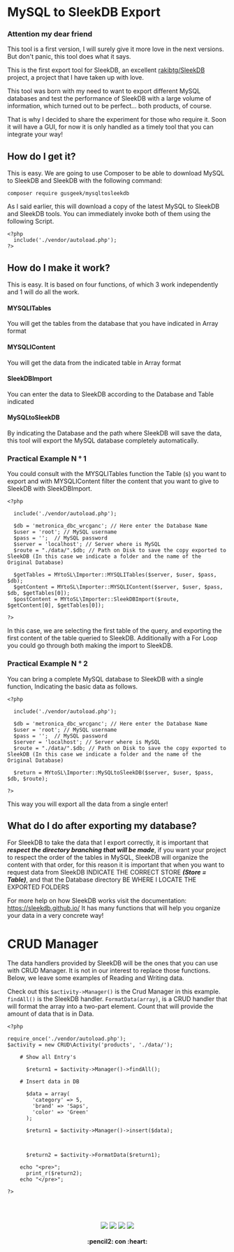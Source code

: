 # MySQL to SleekDB Export
### Attention my dear friend
This tool is a first version, I will surely give it more love in the next versions. But don't panic, this tool does what it says.

This is the first export tool for SleekDB, an excellent [rakibtg/SleekDB](https://github.com/rakibtg/SleekDB) project, a project that I have taken up with love.

This tool was born with my need to want to export different MySQL databases and test the performance of SleekDB with a large volume of information, which turned out to be perfect... both products, of course.

That is why I decided to share the experiment for those who require it.
Soon it will have a GUI, for now it is only handled as a timely tool that you can integrate your way! 


## How do I get it? 
This is easy. We are going to use Composer to be able to download MySQL to SleekDB and SleekDB with the following command:

```
composer require gusgeek/mysqltosleekdb
```

As I said earlier, this will download a copy of the latest MySQL to SleekDB and SleekDB tools. You can immediately invoke both of them using the following Script. 

```
<?php
  include('./vendor/autoload.php'); 
?>
```

##  How do I make it work?
This is easy. It is based on four functions, of which 3 work independently and 1 will do all the work.

#### MYSQLITables
You will get the tables from the database that you have indicated in Array format
#### MYSQLIContent
You will get the data from the indicated table in Array format
#### SleekDBImport
You can enter the data to SleekDB according to the Database and Table indicated
#### MySQLtoSleekDB
By indicating the Database and the path where SleekDB will save the data, this tool will export the MySQL database completely automatically. 


### Practical Example N ° 1
You could consult with the MYSQLITables function the Table (s) you want to export and with MYSQLIContent filter the content that you want to give to SleekDB with SleekDBImport.

```
<?php

  include('./vendor/autoload.php'); 
  
  $db = 'metronica_dbc_wrcganc'; // Here enter the Database Name
  $user = 'root'; // MySQL username
  $pass = '';  // MySQL password
  $server = 'localhost'; // Server where is MySQL
  $route = "./data/".$db; // Path on Disk to save the copy exported to SleekDB (In this case we indicate a folder and the name of the Original Database) 

  $getTables = MYtoSL\Importer::MYSQLITables($server, $user, $pass, $db);
  $getContent = MYtoSL\Importer::MYSQLIContent($server, $user, $pass, $db, $getTables[0]);
  $postContent = MYtoSL\Importer::SleekDBImport($route, $getContent[0], $getTables[0]);

?>
```

In this case, we are selecting the first table of the query, and exporting the first content of the table queried to SleekDB. Additionally with a For Loop you could go through both making the import to SleekDB. 


### Practical Example N ° 2
You can bring a complete MySQL database to SleekDB with a single function, Indicating the basic data as follows.

```
<?php

  include('./vendor/autoload.php'); 
  
  $db = 'metronica_dbc_wrcganc'; // Here enter the Database Name
  $user = 'root'; // MySQL username
  $pass = '';  // MySQL password
  $server = 'localhost'; // Server where is MySQL
  $route = "./data/".$db; // Path on Disk to save the copy exported to SleekDB (In this case we indicate a folder and the name of the Original Database) 

  $return = MYtoSL\Importer::MySQLtoSleekDB($server, $user, $pass, $db, $route); 
  
?>
```

This way you will export all the data from a single enter! 

## What do I do after exporting my database?
For SleekDB to take the data that I export correctly, it is important that ***respect the directory branching that will be made***, if you want your project to respect the order of the tables in MySQL, SleekDB will organize the content with that order, for this reason it is important that when you want to request data from SleekDB INDICATE THE CORRECT STORE ***(Store = Table)***, and that the Database directory BE WHERE I LOCATE THE EXPORTED FOLDERS 


For more help on how SleekDB works visit the documentation: https://sleekdb.github.io/ It has many functions that will help you organize your data in a very concrete way!

# CRUD Manager
The data handlers provided by SleekDB will be the ones that you can use with CRUD Manager. It is not in our interest to replace those functions. Below, we leave some examples of Reading and Writing data. 

Check out this `$activity->Manager()` is the Crud Manager in this example. `findAll()` is the SleekDB handler. 
`FormatData(array)`, is a CRUD handler that will format the array into a two-part element. Count that will provide the amount of data that is in Data. 

```
<?php 

require_once('./vendor/autoload.php');
$activity = new CRUD\Activity('products', './data/');

    # Show all Entry's

      $return1 = $activity->Manager()->findAll();

    # Insert data in DB

      $data = array(
        'category' => 5, 
        'brand' => 'Saps', 
        'color' => 'Green' 
      );

      $return1 = $activity->Manager()->insert($data);



      $return2 = $activity->FormatData($return1);

    echo "<pre>";
      print_r($return2);
    echo "</pre>";
    
?>   
```
<br><br>
<p align="center">
    <img src="https://img.shields.io/github/downloads/gusgeek/MySQLtoSleekDB/total">  
    <img src="https://img.shields.io/github/v/release/gusgeek/MySQLtoSleekDB">  
    <img src="https://img.shields.io/github/release-date/gusgeek/MySQLtoSleekDB">  
    <img src="https://img.shields.io/github/languages/code-size/gusgeek/MySQLtoSleekDB">
  <br><br>
  <strong>:pencil2: con :heart:</strong>
</p>


